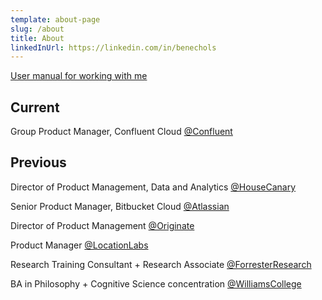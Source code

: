 ```yaml
---
template: about-page
slug: /about
title: About
linkedInUrl: https://linkedin.com/in/benechols
---
```

[User manual for working with me](/manual)

## Current

Group Product Manager, Confluent Cloud <a href="https://www.confluent.io" target="_blank" rel="noopener noreferrer">@Confluent</a>

## Previous

Director of Product Management, Data and Analytics <a href="https://www.housecanary.com" target="_blank" rel="noopener noreferrer">@HouseCanary</a>

Senior Product Manager, Bitbucket Cloud <a href="https://www.atlassian.com" target="_blank" rel="noopener noreferrer">@Atlassian</a>

Director of Product Management <a href="https://www.originate.com" target="_blank" rel="noopener noreferrer">@Originate</a>

Product Manager <a href="https://www.locationlabs.com" target="_blank" rel="noopener noreferrer">@LocationLabs</a>

Research Training Consultant + Research Associate <a href="https://www.forrester.com" target="_blank" rel="noopener noreferrer">@ForresterResearch</a>

BA in Philosophy + Cognitive Science concentration <a href="https://www.williams.edu" target="_blank" rel="noopener noreferrer">@WilliamsCollege</a>    
